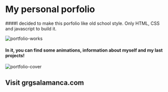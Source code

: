 # My personal porfolio

####I decided to make this porfolio like old school style. Only HTML, CSS and javascript to build it. 


![portfolio-works](https://user-images.githubusercontent.com/47540285/114130946-8b859c00-98f9-11eb-81e8-4e75fd2ea3eb.png)

#### In it, you can find some animations, information about myself and my last projects!


![portfolio-cover](https://user-images.githubusercontent.com/47540285/114130950-8d4f5f80-98f9-11eb-9703-d46034d8d10a.png)

## Visit grgsalamanca.com 
